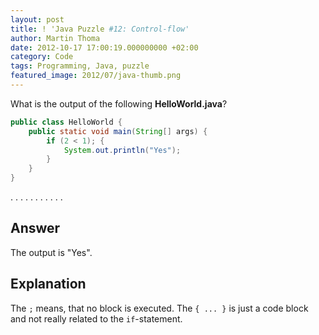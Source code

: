 ```yaml
---
layout: post
title: ! 'Java Puzzle #12: Control-flow'
author: Martin Thoma
date: 2012-10-17 17:00:19.000000000 +02:00
category: Code
tags: Programming, Java, puzzle
featured_image: 2012/07/java-thumb.png
---
```

What is the output of the following <strong>HelloWorld.java</strong>?

```java
public class HelloWorld {
    public static void main(String[] args) {
        if (2 < 1); {
            System.out.println("Yes");
        }
    }
}
```

.
.
.
.
.
.
.
.
.
.
.

<h2>Answer</h2>
The output is "Yes". 

<h2>Explanation</h2>
The <code>;</code> means, that no block is executed. The <code>{ ... }</code> is just a code block and not really related to the <code>if</code>-statement.
